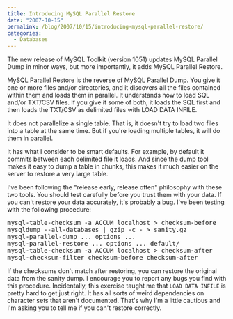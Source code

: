 ```yaml
---
title: Introducing MySQL Parallel Restore
date: "2007-10-15"
permalink: /blog/2007/10/15/introducing-mysql-parallel-restore/
categories:
  - Databases
---
```


The new release of MySQL Toolkit (version 1051) updates MySQL Parallel Dump in minor ways, but more importantly, it adds MySQL Parallel Restore.

MySQL Parallel Restore is the reverse of MySQL Parallel Dump. You give it one or more files and/or directories, and it discovers all the files contained within them and loads them in parallel. It understands how to load SQL and/or TXT/CSV files. If you give it some of both, it loads the SQL first and then loads the TXT/CSV as delimited files with LOAD DATA INFILE.

It does not parallelize a single table. That is, it doesn't try to load two files into a table at the same time. But if you're loading multiple tables, it will do them in parallel.

It has what I consider to be smart defaults. For example, by default it commits between each delimited file it loads. And since the dump tool makes it easy to dump a table in chunks, this makes it much easier on the server to restore a very large table.

I've been following the "release early, release often" philosophy with these two tools. You should test carefully before you trust them with your data. If you can't restore your data accurately, it's probably a bug. I've been testing with the following procedure:

<pre>mysql-table-checksum -a ACCUM localhost > checksum-before
mysqldump --all-databases | gzip -c - > sanity.gz
mysql-parallel-dump ... options ... 
mysql-parallel-restore ... options ... default/
mysql-table-checksum -a ACCUM localhost > checksum-after
mysql-checksum-filter checksum-before checksum-after</pre>

If the checksums don't match after restoring, you can restore the original data from the sanity dump. I encourage you to report any bugs you find with this procedure. Incidentally, this exercise taught me that `LOAD DATA INFILE` is pretty hard to get just right. It has all sorts of weird dependencies on character sets that aren't documented. That's why I'm a little cautious and I'm asking you to tell me if you can't restore correctly.
